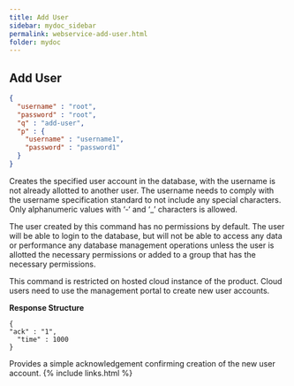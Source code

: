 ```yaml
---
title: Add User
sidebar: mydoc_sidebar
permalink: webservice-add-user.html
folder: mydoc
---
```


## Add User

```json
{
  "username" : "root",
  "password" : "root",
  "q" : "add-user",
  "p" : {
    "username" : "username1",
    "password" : "password1"
  }
}
```

Creates the specified user account in the database, with the username is not already allotted to another user. The username needs to comply with the username specification standard to not include any special characters. Only alphanumeric values with ‘-‘ and ‘_’ characters is allowed.

The user created by this command has no permissions by default. The user will be able to login to the database, but will not be able to access any data or performance any database management operations unless the user is allotted the necessary permissions or added to a group that has the necessary permissions.

This command is restricted on hosted cloud instance of the product. Cloud users need to use the management portal to create new user accounts.

**Response Structure**

```
{
"ack" : "1",
  "time" : 1000
}
```

Provides a simple acknowledgement confirming creation of the new user account.
{% include links.html %}
